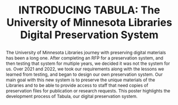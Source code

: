 ---
abstract: The University of Minnesota Libraries journey with preserving digital materials
  has been a long one.  After completing an RFP for a preservation system, and then
  testing that system for multiple years, we decided it was not the system for us.
  Over 2021 and 2022, we took our requirements along with the lessons we learned from
  testing, and began to design our own preservation system.  Our main goal with this
  new system is to preserve the unique materials of the Libraries and to be able to
  provide access to staff that need copies of preservation files for publication or
  research requests.  This poster highlights the development process of Tabula, our
  digital preservation system.
creators:
- Kussmann, Carol
date: null
document_url: https://www.ideals.illinois.edu/items/128272/bitstreams/428909/data.pdf
grand_parent: iPRES
institutions: []
keywords:
- digital preservation
- digital preservation system
- libraries
- implementation
landing_page_url: https://hdl.handle.net/2142/121068
language: eng
layout: publication
license: CC-BY 4.0 International
notes_url: null
parent: iPRES 2023
presentation_url: null
size: null
source_name: iPRES
title: 'INTRODUCING TABULA: The University of Minnesota Libraries Digital Preservation
  System'
type: unknown
year: 2023
---